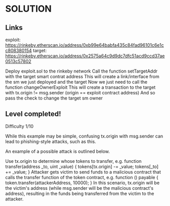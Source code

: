 # SOLUTION
## Links
exploit: https://rinkeby.etherscan.io/address/0xb99e64babfa435c84fad96101c6e1cc808380154
target: https://rinkeby.etherscan.io/address/0x2575a64c9d9dc7dfc51acd9ccd37ae0513c57802


Deploy exploit.sol to the rinkeby network
Call the function setTargetAddr with the target smart contrat address
This will create a link/interface from the sm we just deployed and the target
Now we just need to call the function changeOwnerExploit
This will create a transaction to the target with tx.origin != msg.sender (origin == exploit contract address)
And so pass the check to change the target sm owner

## Level completed!
Difficulty 1/10

While this example may be simple, confusing tx.origin with msg.sender can lead to phishing-style attacks, such as this.

An example of a possible attack is outlined below.

Use tx.origin to determine whose tokens to transfer, e.g.
function transfer(address _to, uint _value) {
  tokens[tx.origin] -= _value;
  tokens[_to] += _value;
}
Attacker gets victim to send funds to a malicious contract that calls the transfer function of the token contract, e.g.
function () payable {
  token.transfer(attackerAddress, 10000);
}
In this scenario, tx.origin will be the victim's address (while msg.sender will be the malicious contract's address), resulting in the funds being transferred from the victim to the attacker.